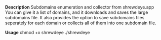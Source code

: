 **Description**
Subdomains enumeration and collector from shrewdeye.app
You can give it a list of domains, and it downloads and saves the large subdomains file.
It also provides the option to save subdomains files seperately for each domain or collects all of them into one subdomain file.

**Usage**
	chmod +x shrewdeye
	./shrewdeye <filename>
